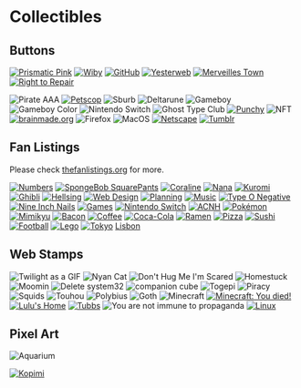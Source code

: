 # Collectibles

## Buttons

[![Prismatic Pink](https://www.crisjr.eng.br/assets/prismaticpink.gif)](https://prismatic.pink/)
[![Wiby](./web_graphics/wiby.gif)](http://wiby.me/)
[![GitHub](./web_graphics/github.gif)](https://github.com/ishiikurisu/web_graphics)
[![Yesterweb](./web_graphics/yesterweb.png)](https://yesterweb.org)
[![Merveilles Town](./web_graphics/merveilles.town.png)](https://merveilles.town/about)
[![Right to Repair](./web_graphics/repair.jpg)](https://repair.eu)

![Pirate AAA](./web_graphics/pirate_aaa.gif)
[![Petscop](./web_graphics/petscop.gif)](https://pixelsafari.neocities.org/buttons/)
![Sburb](./web_graphics/sburb.gif)
![Deltarune](./web_graphics/deltarune.gif)
![Gameboy](./web_graphics/gb.png)
![Gameboy Color](./web_graphics/gbc.png)
![Nintendo Switch](./web_graphics/switch88x31.png)
![Ghost Type Club](./web_graphics/ghost_type_club.gif)
[![Punchy](./web_graphics/ac_punchy.png)](https://pixelsafari.neocities.org/buttons/)
![NFT](./web_graphics/nft.gif)
[![brainmade.org](./web_graphics/brainmade.png)](https://brainmade.org)
![Firefox](./web_graphics/firefox.gif)
![MacOS](./web_graphics/macos.gif)
[![Netscape](./web_graphics/netscape.gif)](https://anlucas.neocities.org/88x31Buttons)
[![Tumblr](./web_graphics/tumblr.gif)](https://pixelsafari.neocities.org/buttons/)

## Fan Listings

Please check [thefanlistings.org](https://thefanlistings.org/tfl101.php) for more.

[![Numbers](./web_graphics/numbers.gif)](https://decembergirl.net/numbers/)
[![SpongeBob SquarePants](./web_graphics/spongebob.png)](http://spongebob.ravenbeauty.net/)
[![Coraline](./web_graphics/coraline.gif)](https://fanimated.net/coraline/index.php)
[![Nana](./web_graphics/nana.png)](http://arcticrose.net/nana)
[![Kuromi](./web_graphics/kuromi.png)](http://hellokitty.ravenbeauty.net/kuromi)
[![Ghibli](./web_graphics/ghibli.gif)](http://ghibli.perfectdrug.net)
[![Hellsing](./web_graphics/hellsing.gif)](https://michiru.org/hellsing/)
[![Web Design](./web_graphics/webdesign.png)](https://fan.enamour.nu/web/)
[![Planning](./web_graphics/planning.png)](https://starry-eyed.geensoukai.net/planners/)
[![Music](./web_graphics/music.png)](http://roadtonowhere.altervista.org/music)
[![Type O Negative](./web_graphics/ton.png)](https://moudoku.com/type)
[![Nine Inch Nails](./web_graphics/nin.png)](http://rhythm-emotion.net/nin)
[![Games](./web_graphics/vg.gif)](http://powerup.i-heart-you.net/gaming)
[![Nintendo Switch](./web_graphics/switch.gif)](http://fan.greenhype.net/switch/)
[![ACNH](./web_graphics/acnh.jpg)](https://creativeburst.org/animalcrossing/index.php)
[![Pokémon](./web_graphics/pkmn.png)](https://amity.seaincense.com/index.php)
[![Mimikyu](./web_graphics/mimikyu.gif)](https://michiru.org/mimikyu/)
[![Bacon](./web_graphics/bacon.png)](https://bacon.imora.net/)
[![Coffee](./web_graphics/coffee.png)](http://coffeegirl.altervista.org/coffee)
[![Coca-Cola](./web_graphics/coke.png)](http://sakura.nu/coke/index.php)
[![Ramen](./web_graphics/ramen.png)](https://10-31.net/kara/ramen)
[![Pizza](./web_graphics/pizza.png)](http://in-blue-rain.org/pepperoni/)
[![Sushi](./web_graphics/sushi.gif)](http://sushi.perfectdrug.net)
[![Football](./web_graphics/football.gif)](http://www.ladyrose.buruma.net/soccer)
[![Lego](./web_graphics/lego.gif)](https://lego.i-heart-you.net)
[![Tokyo](./web_graphics/tokyo.png)](http://sakura.nu/tokyo/index.php)
[Lisbon](http://love.in-blue-rain.org/lisbon/)


## Web Stamps

![Twilight as a GIF](./web_graphics/twilight.gif)
![Nyan Cat](./web_graphics/nyancat.gif)
![Don't Hug Me I'm Scared](./web_graphics/dhis.gif)
![Homestuck](./web_graphics/homestuck.gif)
![Moomin](./web_graphics/moomin.gif)
![Delete system32](./web_graphics/delete_system32.gif)
![companion cube](./web_graphics/companion_cube.jpeg)
![Togepi](./web_graphics/togepi.png)
![Piracy](./web_graphics/piracy.png)
![Squids](./web_graphics/squids.png)
![Touhou](./web_graphics/touhou.gif)
![Polybius](./web_graphics/polybius.gif)
![Goth](./web_graphics/goth.png)
![Minecraft](./web_graphics/minecraft.png)
[![Minecraft: You died!](./web_graphics/you_died.png)](https://onlywonder.net/web_graphics/)
[![Lulu's Home](./web_graphics/stamp-yrownwebsite.png)](http://lu.tiny-universes.net/)
[![Tubbs](./web_graphics/nekoatsumetubbs.png)](https://verdemusgo.neocities.org/mimos#stamps)
![You are not immune to propaganda](./web_graphics/garfpropa.png)
[![Linux](./web_graphics/linux.png)](https://www.tumblr.com/metallicagraphics)


## Pixel Art

![Aquarium](./web_graphics/aquarium.gif)

[![Kopimi](./web_graphics/kopimi.gif)](https://kopimi.com/)

